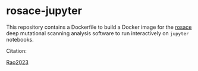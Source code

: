 # rosace-jupyter

This repository contains a Dockerfile to build a Docker image for the [rosace](https://github.com/pimentellab/rosace)
deep mutational scanning analysis software to run interactively on `jupyter` notebooks.

Citation:

[Rao2023](https://www.biorxiv.org/content/10.1101/2023.10.24.562292v1)